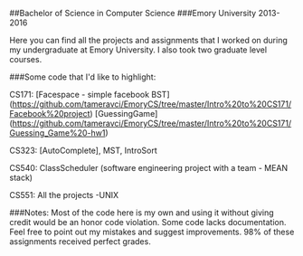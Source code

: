 ##Bachelor of Science in Computer Science
###Emory University 2013-2016

Here you can find all the projects and assignments that I worked on during my undergraduate at Emory University. I also took two graduate level courses.

###Some code that I'd like to highlight:

CS171: [Facespace - simple facebook BST] (https://github.com/tameravci/EmoryCS/tree/master/Intro%20to%20CS171/Facebook%20project)
       [GuessingGame] (https://github.com/tameravci/EmoryCS/tree/master/Intro%20to%20CS171/Guessing_Game%20-hw1)

CS323: [AutoComplete], MST, IntroSort

CS540: ClassScheduler (software engineering project with a team - MEAN stack)

CS551: All the projects -UNIX 

###Notes:
Most of the code here is my own and using it without giving credit would be an honor code violation.
Some code lacks documentation.
Feel free to point out my mistakes and suggest improvements.
98% of these assignments received perfect grades. 


